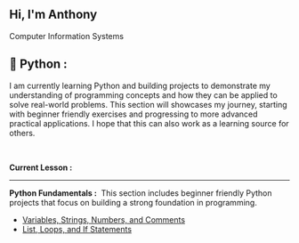 ## Hi, I'm Anthony 
Computer Information Systems

<h2>🐍 Python :</h2> 
I am currently learning Python and building projects to demonstrate my understanding of programming concepts and how they can be applied to solve real-world problems. This section will showcases my journey, starting with beginner friendly exercises and progressing to more advanced practical applications. I hope that this can also work as a learning source for others.

&nbsp;

<b> Current Lesson :</b>

---

<b> Python Fundamentals :</b>
&nbsp;This section includes beginner friendly Python projects that focus on building a strong foundation in programming.
- [Variables, Strings, Numbers, and Comments](https://github.com/Deleon-Anthony/python-variables)
- [List, Loops, and If Statements](https://github.com/Deleon-Anthony/python-basics)

<!--
**Deleon-Anthony/Deleon-Anthony** is a ✨ _special_ ✨ repository because its `README.md` (this file) appears on your GitHub profile.

Here are some ideas to get you started:

- 🔭 I’m currently working on ...
- 🌱 I’m currently learning ...
- 👯 I’m looking to collaborate on ...
- 🤔 I’m looking for help with ...
- 💬 Ask me about ...
- 📫 How to reach me: ...
- 😄 Pronouns: ...
- ⚡ Fun fact: ...
-->
